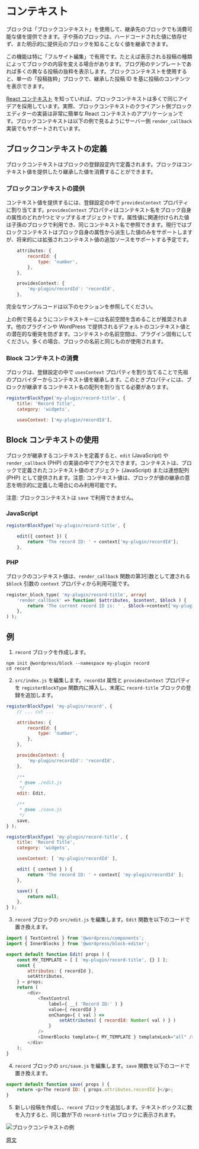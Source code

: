<!--
# Context
 -->
# コンテキスト

<!--
Block context is a feature which enables ancestor blocks to provide values which can be consumed by descendent blocks within its own hierarchy. Those descendent blocks can inherit these values without resorting to hard-coded values and without an explicit awareness of the block which provides those values.
 -->
ブロックは「ブロックコンテキスト」を使用して、継承先のブロックでも消費可能な値を提供できます。子や孫のブロックは、ハードコードされた値に依存せず、また明示的に提供元のブロックを知ることなく値を継承できます。

<!--
This is especially useful in full-site editing where, for example, the contents of a block may depend on the context of the post in which it is displayed. A blogroll template may show excerpts of many different posts. Using block context, there can still be one single "Post Excerpt" block which displays the contents of the post based on an inherited post ID.
 -->
この機能は特に「フルサイト編集」で有用です。たとえば表示される投稿の種類によってブロックの内容を変える場合があります。ブログ用のテンプレートであれば多くの異なる投稿の抜粋を表示します。ブロックコンテキストを使用すると、単一の「投稿抜粋」ブロックで、継承した投稿 ID を基に投稿のコンテンツを表示できます。

<!--
If you are familiar with [React Context](https://reactjs.org/docs/context.html), block context adopts many of the same ideas. In fact, the client-side block editor implementation of block context is a very simple application of React Context. Block context is also supported in server-side `render_callback` implementations, demonstrated in the examples below.
 -->
[React コンテキスト](https://reactjs.org/docs/context.html) を知っていれば、ブロックコンテキストは多くで同じアイデアを採用しています。実際、ブロックコンテキストのクライアント側ブロックエディターの実装は非常に簡単な React コンテキストのアプリケーションです。ブロックコンテキストは以下の例で見るようにサーバー側 `render_callback` 実装でもサポートされています。

<!--
## Defining block context
 -->
## ブロックコンテキストの定義

<!--
Block context is defined in the registered settings of a block. A block can provide a context value, or consume a value it seeks to inherit.
 -->
ブロックコンテキストはブロックの登録設定内で定義されます。ブロックはコンテキスト値を提供したり継承した値を消費することができます。

<!--
### Providing block context
 -->
### ブロックコンテキストの提供

<!--
A block can provide a context value by assigning a `providesContext` property in its registered settings. This is an object which maps a context name to one of the block's own attribute. The value corresponding to that attribute value is made available to descendent blocks and can be referenced by the same context name. Currently, block context only supports values derived from the block's own attributes. This could be enhanced in the future to support additional sources of context values.
 -->
コンテキスト値を提供するには、登録設定の中で `providesContext` プロパティに割り当てます。`providesContext` プロパティはコンテキスト名をブロック自身の属性のどれか1つとマップするオブジェクトです。属性値に関連付けられた値は子孫のブロックで利用でき、同じコンテキスト名で参照できます。現行ではブロックコンテキストはブロック自身の属性から派生した値のみをサポートしますが、将来的には拡張されコンテキスト値の追加ソースをサポートする予定です。

```js
	attributes: {
		recordId: {
			type: 'number',
		},
	},

	providesContext: {
		'my-plugin/recordId': 'recordId',
	},
```
<!--
For complete example, refer to the section below.

#### Include a namespace

As seen in the above example, it is recommended that you include a namespace as part of the name of the context key so as to avoid potential conflicts with other plugins or default context values provided by WordPress. The context namespace should be specific to your plugin, and in most cases can be the same as used in the name of the block itself.
 -->
完全なサンプルコードは以下のセクションを参照してください。

上の例で見るようにコンテキストキーには名前空間を含めることが推奨されます。他のプラグインや WordPress で提供されるデフォルトのコンテキスト値との潜在的な衝突を防ぎます。コンテキストの名前空間は、プラグイン固有にしてください。多くの場合、ブロックの名前と同じものが使用されます。

<!--
### Consuming block context
 -->
### Block コンテキストの消費

<!--
A block can inherit a context value from an ancestor provider by assigning a `usesContext` property in its registered settings. This should be assigned as an array of the context names the block seeks to inherit.
 -->
ブロックは、登録設定の中で `usesContext` プロパティを割り当てることで先祖のプロバイダーからコンテキスト値を継承します。このときプロパティには、ブロックが継承するコンテキスト名の配列を割り当てる必要があります。

```js
registerBlockType('my-plugin/record-title', {
	title: 'Record Title',
	category: 'widgets',

	usesContext: ['my-plugin/recordId'],

```
<!--
## Using block context
 -->
## Block コンテキストの使用

<!--
Once a block has defined the context it seeks to inherit, this can be accessed in the implementation of `edit` (JavaScript) and `render_callback` (PHP). It is provided as an object (JavaScript) or associative array (PHP) of the context values which have been defined for the block. Note that a context value will only be made available if the block explicitly defines a desire to inherit that value.
 -->
ブロックが継承するコンテキストを定義すると、`edit` (JavaScript) や `render_callback` (PHP) の実装の中でアクセスできます。コンテキストは、ブロックで定義されたコンテキスト値のオブジェクト (JavaScript) または連想配列 (PHP) として提供されます。注意: コンテキスト値は、ブロックが値の継承の意志を明示的に定義した場合にのみ利用可能です。
<!--
Note: Block Context is not available to `save`.
 -->
注意: ブロックコンテキストは `save` で利用できません。

### JavaScript

```js
registerBlockType('my-plugin/record-title', {

	edit({ context }) {
		return 'The record ID: ' + context['my-plugin/recordId'];
	},

```

### PHP
<!--
A block's context values are available from the `context` property of the `$block` argument passed as the third argument to the `render_callback` function.
 -->
ブロックのコンテキスト値は、`render_callback` 関数の第3引数として渡される `$block` 引数の `context` プロパティから利用可能です。

```php
register_block_type( 'my-plugin/record-title', array(
	'render_callback' => function( $attributes, $content, $block ) {
		return 'The current record ID is: ' . $block->context['my-plugin/recordId'];
	},
) );
```
<!--
## Example

1. Create `record` block.
 -->
## 例

1. `record` ブロックを作成します。

```
npm init @wordpress/block --namespace my-plugin record
cd record
```
<!--
2. Edit `src/index.js`. Insert `recordId` attribute and `providesContext` property in `registerBlockType` function and add registration of `record-title` block at the bottom.
 -->
2. `src/index.js` を編集します。`recordId` 属性と `providesContext` プロパティを `registerBlockType` 関数内に挿入し、末尾に `record-title` ブロックの登録を追加します。


```js
registerBlockType( 'my-plugin/record', {
	// ... cut ...

	attributes: {
		recordId: {
			type: 'number',
		},
	},

	providesContext: {
		'my-plugin/recordId': 'recordId',
	},

	/**
	 * @see ./edit.js
	 */
	edit: Edit,

	/**
	 * @see ./save.js
	 */
	save,
} );

registerBlockType( 'my-plugin/record-title', {
	title: 'Record Title',
	category: 'widgets',

	usesContext: [ 'my-plugin/recordId' ],

	edit( { context } ) {
		return 'The record ID: ' + context[ 'my-plugin/recordId' ];
	},

	save() {
		return null;
	},
} );
```
<!--
3. Edit `src/edit.js` for the `record` block. Replace `Edit` function by following code.
 -->
3. `record` ブロックの `src/edit.js` を編集します。`Edit` 関数を以下のコードで置き換えます。

```js
import { TextControl } from '@wordpress/components';
import { InnerBlocks } from '@wordpress/block-editor';

export default function Edit( props ) {
	const MY_TEMPLATE = [ [ 'my-plugin/record-title', {} ] ];
	const {
		attributes: { recordId },
		setAttributes,
	} = props;
	return (
		<div>
			<TextControl
				label={ __( 'Record ID:' ) }
				value={ recordId }
				onChange={ ( val ) =>
					setAttributes( { recordId: Number( val ) } )
				}
			/>
			<InnerBlocks template={ MY_TEMPLATE } templateLock="all" />
		</div>
	);
}
```
<!--
4. Edit `src/save.js` for the `record` block. Replace `save` function by following code.
 -->
4. `record` ブロックの `src/save.js` を編集します。`save` 関数を以下のコードで置き換えます。

```js
export default function save( props ) {
	return <p>The record ID: { props.attributes.recordId }</p>;
}
```
<!--
5. Create new post and add the `record` block. If you type a number in the text box, you'll see the same number is shown in the `record-title` block below it.
 -->
5. 新しい投稿を作成し、`record` ブロックを追加します。テキストボックスに数を入力すると、同じ数が下の `record-title` ブロックに表示されます。
<!-- 
![Block Context Example](https://user-images.githubusercontent.com/8876600/93000215-c8570380-f561-11ea-9bd0-0b2bd0ca1752.png)
 -->
![ブロックコンテキストの例](https://user-images.githubusercontent.com/8876600/93000215-c8570380-f561-11ea-9bd0-0b2bd0ca1752.png)

[原文](https://github.com/WordPress/gutenberg/blob/trunk/docs/reference-guides/block-api/block-context.md)

